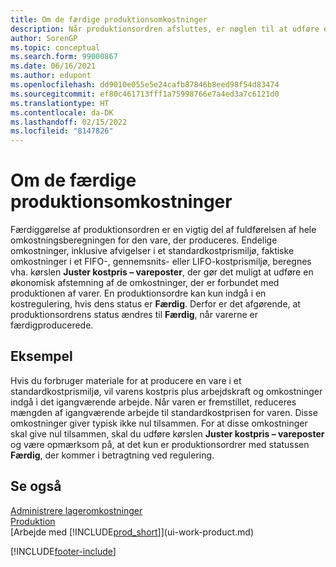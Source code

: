 ```yaml
---
title: Om de færdige produktionsomkostninger
description: Når produktionsordren afsluttes, er nøglen til at udføre en produktions vares efterkalkulerede levetid. De endelige omkostninger beregnes i kørslen Reguler kostværdi-vareposter.
author: SorenGP
ms.topic: conceptual
ms.search.form: 99000867
ms.date: 06/16/2021
ms.author: edupont
ms.openlocfilehash: dd9010e055e5e24cafb87846b8eed98f54d83474
ms.sourcegitcommit: ef80c461713fff1a75998766e7a4ed3a7c6121d0
ms.translationtype: HT
ms.contentlocale: da-DK
ms.lasthandoff: 02/15/2022
ms.locfileid: "8147826"
---
```

# <a name="about-finished-production-order-costs"></a>Om de færdige produktionsomkostninger

Færdiggørelse af produktionsordren er en vigtig del af fuldførelsen af hele omkostningsberegningen for den vare, der produceres. Endelige omkostninger, inklusive afvigelser i et standardkostprismiljø, faktiske omkostninger i et FIFO-, gennemsnits- eller LIFO-kostprismiljø, beregnes vha. kørslen **Juster kostpris – vareposter**, der gør det muligt at udføre en økonomisk afstemning af de omkostninger, der er forbundet med produktionen af varer. En produktionsordre kan kun indgå i en kostregulering, hvis dens status er **Færdig**. Derfor er det afgørende, at produktionsordrens status ændres til **Færdig**, når varerne er færdigproducerede.  

## <a name="example"></a>Eksempel

Hvis du forbruger materiale for at producere en vare i et standardkostprismiljø, vil varens kostpris plus arbejdskraft og omkostninger indgå i det igangværende arbejde. Når varen er fremstillet, reduceres mængden af igangværende arbejde til standardkostprisen for varen. Disse omkostninger giver typisk ikke nul tilsammen. For at disse omkostninger skal give nul tilsammen, skal du udføre kørslen **Juster kostpris – vareposter** og være opmærksom på, at det kun er produktionsordrer med statussen **Færdig**, der kommer i betragtning ved regulering.  

## <a name="see-also"></a>Se også

[Administrere lageromkostninger](finance-manage-inventory-costs.md)  
[Produktion](production-manage-manufacturing.md)  
[Arbejde med [!INCLUDE[prod_short](includes/prod_short.md)]](ui-work-product.md)


[!INCLUDE[footer-include](includes/footer-banner.md)]
